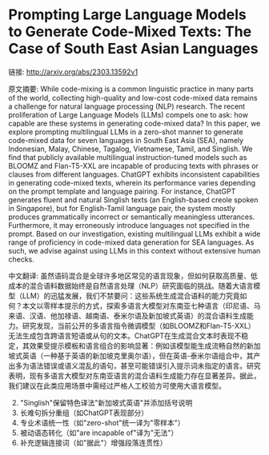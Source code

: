 # Prompting Large Language Models to Generate Code-Mixed Texts: The Case of South East Asian Languages

链接: http://arxiv.org/abs/2303.13592v1

原文摘要:
While code-mixing is a common linguistic practice in many parts of the world,
collecting high-quality and low-cost code-mixed data remains a challenge for
natural language processing (NLP) research. The recent proliferation of Large
Language Models (LLMs) compels one to ask: how capable are these systems in
generating code-mixed data? In this paper, we explore prompting multilingual
LLMs in a zero-shot manner to generate code-mixed data for seven languages in
South East Asia (SEA), namely Indonesian, Malay, Chinese, Tagalog, Vietnamese,
Tamil, and Singlish. We find that publicly available multilingual
instruction-tuned models such as BLOOMZ and Flan-T5-XXL are incapable of
producing texts with phrases or clauses from different languages. ChatGPT
exhibits inconsistent capabilities in generating code-mixed texts, wherein its
performance varies depending on the prompt template and language pairing. For
instance, ChatGPT generates fluent and natural Singlish texts (an English-based
creole spoken in Singapore), but for English-Tamil language pair, the system
mostly produces grammatically incorrect or semantically meaningless utterances.
Furthermore, it may erroneously introduce languages not specified in the
prompt. Based on our investigation, existing multilingual LLMs exhibit a wide
range of proficiency in code-mixed data generation for SEA languages. As such,
we advise against using LLMs in this context without extensive human checks.

中文翻译:
虽然语码混合是全球许多地区常见的语言现象，但如何获取高质量、低成本的混合语料数据始终是自然语言处理（NLP）研究面临的挑战。随着大语言模型（LLM）的迅猛发展，我们不禁要问：这些系统生成混合语料的能力究竟如何？本文以零样本提示的方式，探索多语言大模型对东南亚七种语言（印尼语、马来语、汉语、他加禄语、越南语、泰米尔语及新加坡式英语）的混合语料生成能力。研究发现，当前公开的多语言指令微调模型（如BLOOMZ和Flan-T5-XXL）无法生成包含跨语言短语或从句的文本。ChatGPT在生成混合文本时表现不稳定，其效果受提示模板和语言组合的影响显著：例如该模型能生成流畅自然的新加坡式英语（一种基于英语的新加坡克里奥尔语），但在英语-泰米尔语组合中，其产出多为语法错误或语义混乱的语句，甚至可能错误引入提示词未指定的语言。研究表明，现有多语言大模型对东南亚语言的混合语料生成能力存在显著差异。据此，我们建议在此类应用场景中需经过严格人工校验方可使用大语言模型。  

  
2. "Singlish"保留特色译法"新加坡式英语"并添加括号说明  
3. 长难句拆分重组（如ChatGPT表现部分）  
4. 专业术语统一性（如"zero-shot"统一译为"零样本"）  
5. 被动语态转化（如"are incapable of"译为"无法"）  
6. 补充逻辑连接词（如"据此"）增强段落连贯性）
